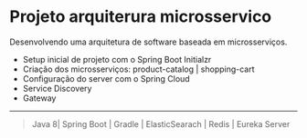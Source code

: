 # Projeto arquiterura microsservico


Desenvolvendo uma arquitetura de software baseada em microsserviços.

* Setup inicial de projeto com o Spring Boot Initialzr
* Criação dos microsserviços: product-catalog | shopping-cart
* Configuração do server com o Spring Cloud
* Service Discovery
* Gateway

---
>Java 8| Spring Boot | Gradle | ElasticSearach | Redis | Eureka Server 





